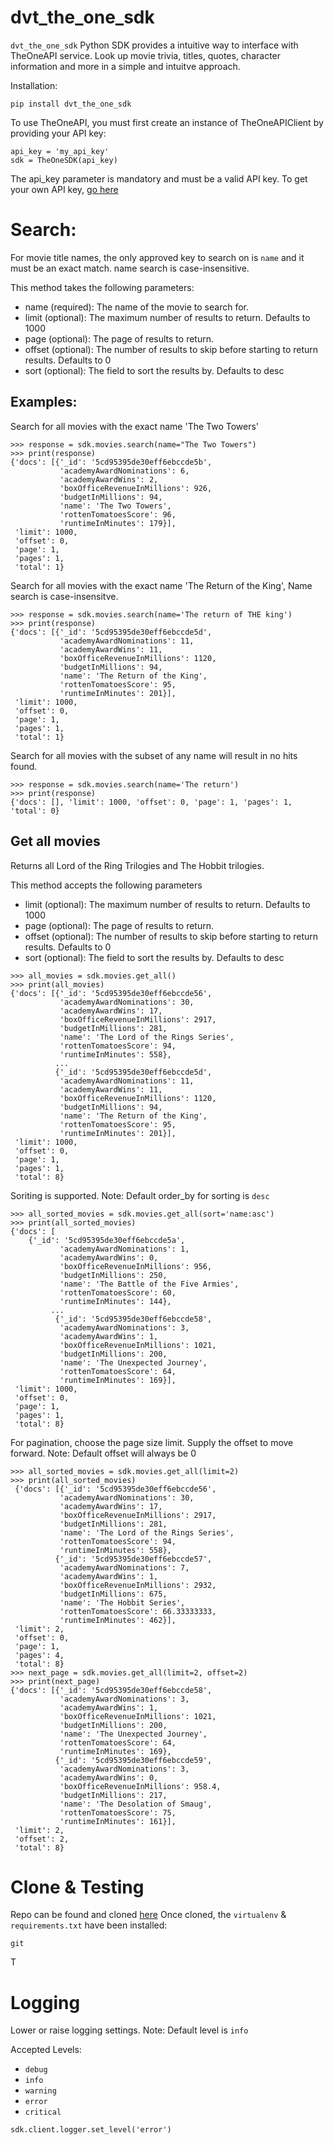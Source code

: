 # dvt_the_one_sdk

`dvt_the_one_sdk` Python SDK provides a intuitive way to interface with TheOneAPI service. Look up movie trivia, titles, quotes, character information and more in a simple and intuitve approach.


Installation:
```
pip install dvt_the_one_sdk
```


To use TheOneAPI, you must first create an instance of TheOneAPIClient by providing your API key:
```
api_key = 'my_api_key'
sdk = TheOneSDK(api_key)
```
The api_key parameter is mandatory and must be a valid API key.
To get your own API key, [go here](https://the-one-api.dev/)




# Search:
For movie title names, the only approved key to search on is `name` and it must be an exact match.
name search is case-insensitive.


This method takes the following parameters:
* name (required): The name of the movie to search for.
* limit (optional): The maximum number of results to return. 
                    Defaults to 1000
* page (optional): The page of results to return.
* offset (optional): The number of results to skip before starting to return results.
                     Defaults to 0
* sort (optional): The field to sort the results by.
                   Defaults to desc

## Examples:
Search for all movies with the exact name 'The Two Towers'
```
>>> response = sdk.movies.search(name="The Two Towers")
>>> print(response)
{'docs': [{'_id': '5cd95395de30eff6ebccde5b',
           'academyAwardNominations': 6,
           'academyAwardWins': 2,
           'boxOfficeRevenueInMillions': 926,
           'budgetInMillions': 94,
           'name': 'The Two Towers',
           'rottenTomatoesScore': 96,
           'runtimeInMinutes': 179}],
 'limit': 1000,
 'offset': 0,
 'page': 1,
 'pages': 1,
 'total': 1}
```

Search for all movies with the exact name 'The Return of the King',
Name search is case-insensitve.
```
>>> response = sdk.movies.search(name='The return of THE king')
>>> print(response)
{'docs': [{'_id': '5cd95395de30eff6ebccde5d',
           'academyAwardNominations': 11,
           'academyAwardWins': 11,
           'boxOfficeRevenueInMillions': 1120,
           'budgetInMillions': 94,
           'name': 'The Return of the King',
           'rottenTomatoesScore': 95,
           'runtimeInMinutes': 201}],
 'limit': 1000,
 'offset': 0,
 'page': 1,
 'pages': 1,
 'total': 1}
```

Search for all movies with the subset of any name will result in no hits found.
```
>>> response = sdk.movies.search(name='The return')
>>> print(response)
{'docs': [], 'limit': 1000, 'offset': 0, 'page': 1, 'pages': 1, 'total': 0}
```


## Get all movies
Returns all Lord of the Ring Trilogies and The Hobbit trilogies.

This method accepts the following parameters
* limit (optional): The maximum number of results to return. 
                    Defaults to 1000
* page (optional): The page of results to return.
* offset (optional): The number of results to skip before starting to return results.
                     Defaults to 0
* sort (optional): The field to sort the results by.
                   Defaults to desc
```
>>> all_movies = sdk.movies.get_all()
>>> print(all_movies)
{'docs': [{'_id': '5cd95395de30eff6ebccde56',
           'academyAwardNominations': 30,
           'academyAwardWins': 17,
           'boxOfficeRevenueInMillions': 2917,
           'budgetInMillions': 281,
           'name': 'The Lord of the Rings Series',
           'rottenTomatoesScore': 94,
           'runtimeInMinutes': 558},
          ...
          {'_id': '5cd95395de30eff6ebccde5d',
           'academyAwardNominations': 11,
           'academyAwardWins': 11,
           'boxOfficeRevenueInMillions': 1120,
           'budgetInMillions': 94,
           'name': 'The Return of the King',
           'rottenTomatoesScore': 95,
           'runtimeInMinutes': 201}],
 'limit': 1000,
 'offset': 0,
 'page': 1,
 'pages': 1,
 'total': 8}
```

Soriting is supported.
Note: Default order_by for sorting is `desc`
```
>>> all_sorted_movies = sdk.movies.get_all(sort='name:asc')
>>> print(all_sorted_movies)
{'docs': [
    {'_id': '5cd95395de30eff6ebccde5a',
           'academyAwardNominations': 1,
           'academyAwardWins': 0,
           'boxOfficeRevenueInMillions': 956,
           'budgetInMillions': 250,
           'name': 'The Battle of the Five Armies',
           'rottenTomatoesScore': 60,
           'runtimeInMinutes': 144},
         ...
          {'_id': '5cd95395de30eff6ebccde58',
           'academyAwardNominations': 3,
           'academyAwardWins': 1,
           'boxOfficeRevenueInMillions': 1021,
           'budgetInMillions': 200,
           'name': 'The Unexpected Journey',
           'rottenTomatoesScore': 64,
           'runtimeInMinutes': 169}],
 'limit': 1000,
 'offset': 0,
 'page': 1,
 'pages': 1,
 'total': 8}
```

For pagination, choose the page size limit. Supply the offset to move forward. 
Note: Default offset will always be 0
```
>>> all_sorted_movies = sdk.movies.get_all(limit=2)
>>> print(all_sorted_movies)
 {'docs': [{'_id': '5cd95395de30eff6ebccde56',
           'academyAwardNominations': 30,
           'academyAwardWins': 17,
           'boxOfficeRevenueInMillions': 2917,
           'budgetInMillions': 281,
           'name': 'The Lord of the Rings Series',
           'rottenTomatoesScore': 94,
           'runtimeInMinutes': 558},
          {'_id': '5cd95395de30eff6ebccde57',
           'academyAwardNominations': 7,
           'academyAwardWins': 1,
           'boxOfficeRevenueInMillions': 2932,
           'budgetInMillions': 675,
           'name': 'The Hobbit Series',
           'rottenTomatoesScore': 66.33333333,
           'runtimeInMinutes': 462}],
 'limit': 2,
 'offset': 0,
 'page': 1,
 'pages': 4,
 'total': 8}
>>> next_page = sdk.movies.get_all(limit=2, offset=2)
>>> print(next_page)
{'docs': [{'_id': '5cd95395de30eff6ebccde58',
           'academyAwardNominations': 3,
           'academyAwardWins': 1,
           'boxOfficeRevenueInMillions': 1021,
           'budgetInMillions': 200,
           'name': 'The Unexpected Journey',
           'rottenTomatoesScore': 64,
           'runtimeInMinutes': 169},
          {'_id': '5cd95395de30eff6ebccde59',
           'academyAwardNominations': 3,
           'academyAwardWins': 0,
           'boxOfficeRevenueInMillions': 958.4,
           'budgetInMillions': 217,
           'name': 'The Desolation of Smaug',
           'rottenTomatoesScore': 75,
           'runtimeInMinutes': 161}],
 'limit': 2,
 'offset': 2,
 'total': 8}
```

# Clone & Testing
Repo can be found and cloned [here](https://github.com/danielvantassell/lotr-sdk)
Once cloned, the `virtualenv` & `requirements.txt` have been installed:
```
git
```


T

# Logging
Lower or raise logging settings.
Note: Default level is `info`

Accepted Levels: 
* `debug`
* `info`
* `warning`
* `error`
* `critical`

```
sdk.client.logger.set_level('error')
```
